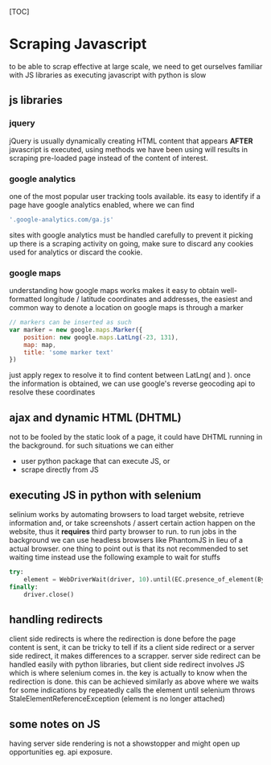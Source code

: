 [TOC]

# Scraping Javascript

to be able to scrap effective at large scale, we need to get ourselves familiar with JS libraries as executing javascript with python is slow

## js libraries

### jquery

jQuery is usually dynamically creating HTML content that appears **AFTER** javascript is executed, using methods we have been using will results in scraping pre-loaded page instead of the content of interest.

### google analytics

one of the most popular user tracking tools available. its easy to identify if a page have google analytics enabled, where we can find

````javascript
'.google-analytics.com/ga.js'
````

sites with google analytics must be handled carefully to prevent it picking up there is a scraping activity on going, make sure to discard any cookies used for analytics or discard the cookie.

### google maps

understanding how google maps works makes it easy to obtain well-formatted longitude / latitude coordinates and addresses, the easiest and common way to denote a location on google maps is through a marker 

````javascript
// markers can be inserted as such
var marker = new google.maps.Marker({
    position: new google.maps.LatLng(-23, 131),
    map: map,
    title: 'some marker text'
})
````

just apply regex to resolve it to find content between LatLng( and ). once the information is obtained, we can use google's reverse geocoding api to resolve these coordinates

## ajax and dynamic HTML (DHTML)

not to be fooled by the static look of a page, it could have DHTML running in the background. for such situations we can either

- user python package that can execute JS, or
- scrape directly from JS

## executing JS in python with selenium

selinium works by automating browsers to load target website, retrieve information and, or take screenshots / assert certain action happen on the website, thus it **requires** third party browser to run. to run jobs in the background we can use headless browsers like PhantomJS in lieu of a actual browser. one thing to point out is that its not recommended to set waiting time instead use the following example to wait for stuffs

````python
try:
    element = WebDriverWait(driver, 10).until(EC.presence_of_element(By.ID, 'name'))
finally:
    driver.close()
````

## handling redirects

client side redirects is where the redirection is done before the page content is sent, it can be tricky to tell if its a client side redirect or a server side redirect, it makes differences to a scrapper. server side redirect can be handled easily with python libraries, but client side redirect involves JS which is where selenium comes in. the key is actually to know when the redirection is done. this can be achieved similarly as above where we waits for some indications by repeatedly calls the element until selenium throws StaleElementReferenceException (element is no longer attached)

## some notes on JS

having server side rendering is not a showstopper and might open up opportunities eg. api exposure.